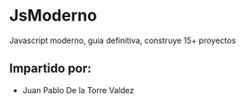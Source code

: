 # JsModerno
Javascript moderno, guia definitiva, construye 15+ proyectos

## Impartido por: 
- Juan Pablo De la Torre Valdez